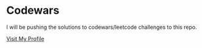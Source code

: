 # Codewars

I will be pushing the solutions to codewars/leetcode challenges to this repo.

[Visit My Profile](https://www.codewars.com/users/lennox-codes)
